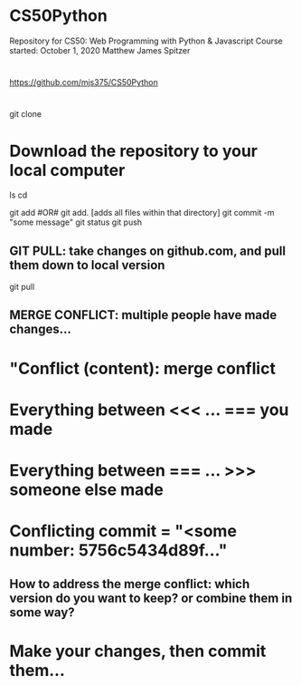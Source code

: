 # CS50Python
Repository for CS50: Web Programming with Python &amp; Javascript
Course started: October 1, 2020
Matthew James Spitzer

#
https://github.com/mjs375/CS50Python
#

git clone <repository url>
  # Download the repository to your local computer
ls
cd <repository name>

git add <filename> #OR# git add.   [adds all files within that directory]
git commit -m "some message"
git status
git push

## GIT PULL: take changes on github.com, and pull them down to local version
git pull

## MERGE CONFLICT: multiple people have made changes...
  # "Conflict (content): merge conflict
  # Everything between <<< ... === you made
  # Everything between === ... >>> someone else made
  # Conflicting commit = "<some number: 5756c5434d89f..."
## How to address the merge conflict: which version do you want to keep? or combine them in some way?
  # Make your changes, then commit them...
#
